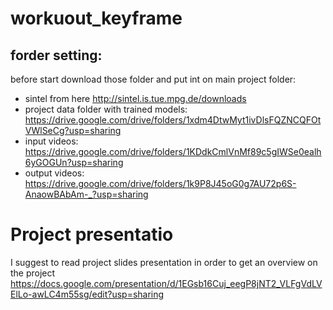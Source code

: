 # workuout_keyframe
## forder setting:
before start download those folder and put int on main project folder:
- sintel from here http://sintel.is.tue.mpg.de/downloads
- project data folder with trained models: https://drive.google.com/drive/folders/1xdm4DtwMyt1ivDlsFQZNCQFOtVWlSeCg?usp=sharing 
- input videos: https://drive.google.com/drive/folders/1KDdkCmlVnMf89c5gIWSe0ealh6yGOGUn?usp=sharing
- output videos: https://drive.google.com/drive/folders/1k9P8J45oG0g7AU72p6S-AnaowBAbAm-_?usp=sharing

# Project presentatio
I suggest to read project slides presentation in order to get an overview on the project https://docs.google.com/presentation/d/1EGsb16Cuj_eegP8jNT2_VLFgVdLVElLo-awLC4m55sg/edit?usp=sharing
